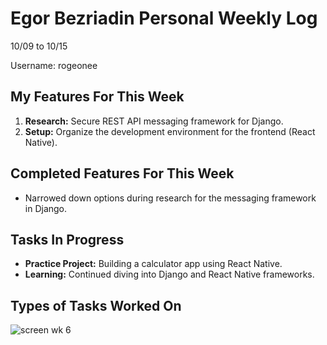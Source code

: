 # Egor Bezriadin Personal Weekly Log

10/09 to 10/15

Username: rogeonee

## My Features For This Week

1. **Research:** Secure REST API messaging framework for Django.
2. **Setup:** Organize the development environment for the frontend (React Native).


## Completed Features For This Week

- Narrowed down options during research for the messaging framework in Django.

## Tasks In Progress

- **Practice Project:** Building a calculator app using React Native.
- **Learning:** Continued diving into Django and React Native frameworks.

## Types of Tasks Worked On

![screen wk 6](https://imgtr.ee/images/2023/10/16/2533aba48d43c713f3f6309a76ea8e23.png)
